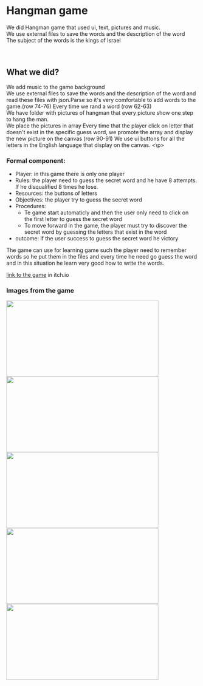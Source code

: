 <h1>Hangman game</h1>
<div>We did Hangman game that used ui, text, pictures and music.</div>
<div>We use external files to save the words and the description of the word</div>
<div>The subject of the words is the kings of Israel</div>
<br/><br/>
<div>
  <h2>What we did?</h2>
  <p>We add music to the game background </br>
  We use external files to save the words and the description of the word and read these files with json.Parse so it's very comfortable to add words to the game.(row 74-76)
  Every time we rand a word (row 62-63)</br>
  We have folder with pictures of hangman that every picture show one step to hang the man.</br>
  We place the pictures in array
  Every time that the player click on letter that doesn't exist in the specific guess word, we promote the array and display the new picture on the canvas (row 90-91)
  We use ui buttons for all the letters in the English language that display on the canvas.
  <\p>
  <h3>Formal component:</h3>
  <ul>
  <li>Player: in this game there is only one player</li>
    <li>Rules: the player need to guess the secret word and he have 8 attempts. If he disqualified 8 times he lose.</li>
  <li>Resources: the buttons of letters</li>
  <li>Objectives: the player try to guess the secret word</li>
  <li>Procedures: <ul>
    <li>Te game start automaticly and then the user only need to click on the first letter to guess the secret word</li>
        <li>To move forward in the game, the player must try to discover the secret word by guessing the letters that exist in the word</li>
    </ul></li>
  <li>outcome: if the user success to guess the secret word he victory</li>
</ul>
The game can use for learning game such the player need to remember words so he put them in the files and every time he need go guess the word and in this situation he learn very good how to write the words.
</div>

<a href="https://shaykeshok.itch.io/hangman" target="_blank">link to the game</a> in itch.io
                                                           
<h3>Images from the game</h3>
<img src="https://github.com/shaykeshok/unity-Ex3/blob/master/images/Capture1.PNG" width="400px" height="200px">
<img src="https://github.com/shaykeshok/unity-Ex3/blob/master/images/Capture2.PNG" width="400px" height="200px">
<img src="https://github.com/shaykeshok/unity-Ex3/blob/master/images/Capture3.PNG" width="400px" height="200px">
<img src="https://github.com/shaykeshok/unity-Ex3/blob/master/images/Capture4.PNG" width="400px" height="200px">
<img src="https://github.com/shaykeshok/unity-Ex3/blob/master/images/Capture.PNG" width="400px" height="200px">
